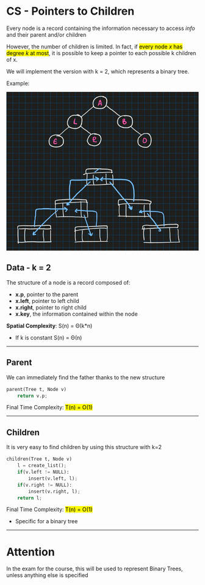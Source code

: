 # CS - Pointers to Children
Every node is a record containing the information necessary to access *info* and their 
parent and/or children

However, the number of children is limited. In fact, if <mark>every node *x* has degree *k*
at most</mark>, it is possible to keep a pointer to each possible k children of x.

We will implement the version with k = 2, which represents a binary tree.

Example:

![CSPC Tree](https://github.com/PayThePizzo/DataStrutucures-Algorithms/blob/main/Resources/CSPC-Tree.jpg?raw=TRUE)


## Data - k = 2

The structure of a node is a record composed of:
* **x.p**, pointer to the parent 
* **x.left**, pointer to left child
* **x.right**, pointer to right child
* **x.key**, the information contained within the node

**Spatial Complexity**: S(n) = Θ(k*n) 
* If k is constant S(n) = Θ(n)

---

## Parent
We can immediately find the father thanks to the new structure

```python
parent(Tree t, Node v)
    return v.p;
```
Final Time Complexity: <mark>T(n) = O(1)</mark>

---

## Children
It is very easy to find children by using this structure with k=2 

```python
children(Tree t, Node v)
    l = create_list();
    if(v.left != NULL):
        insert(v.left, l);
    if(v.right != NULL):
        insert(v.right, l);
    return l;
```
Final Time Complexity: <mark>T(n) = O(1)</mark>
* Specific for a binary tree

---

# Attention
In the exam for the course, 
this will be used to represent Binary Trees, unless anything else is specified
